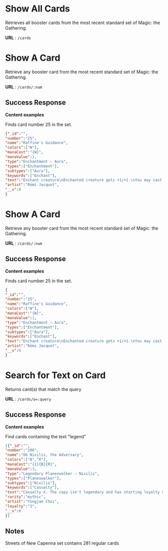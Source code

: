 # Show All Cards

Retrieves all booster cards from the most recent standard set of Magic: the Gathering.

**URL** : `/cards`

# Show A Card

Retrieve any booster card from the most recent standard set of Magic: the Gathering.

**URL** : `/cards/:num`

## Success Response

**Content examples**

Finds card number 25 in the set.

```json
{"_id":"",
"number":"25",
"name":"Raffine's Guidance",
"colors":["W"],
"manaCost":"{W}",
"manaValue":1,
"type":"Enchantment — Aura",
"types":["Enchantment"],
"subtypes":["Aura"],
"keywords":["Enchant"],
"text":"Enchant creature\nEnchanted creature gets +1/+1.\nYou may cast Raffine's Guidance from your graveyard by paying {2}{W} rather than paying its mana cost.","rarity":"common",
"artist":"Rémi Jacquot",
"__v":0
}
```

# Show A Card

Retrieve any booster card from the most recent standard set of Magic: the Gathering.

**URL** : `/cards/:num`

## Success Response

**Content examples**

Finds card number 25 in the set.

```json
{
"_id":"",
"number":"25",
"name":"Raffine's Guidance",
"colors":["W"],
"manaCost":"{W}",
"manaValue":1,
"type":"Enchantment — Aura",
"types":["Enchantment"],
"subtypes":["Aura"],
"keywords":["Enchant"],
"text":"Enchant creature\nEnchanted creature gets +1/+1.\nYou may cast Raffine's Guidance from your graveyard by paying {2}{W} rather than paying its mana cost.","rarity":"common",
"artist":"Rémi Jacquot",
"__v":0
}
```

# Search for Text on Card

Returns card(s) that match the query 

**URL** : `/cards/o=:query`

## Success Response

**Content examples**

Find cards containing the text "legend"

```json
[{"_id":"",
"number":"206",
"name":"Ob Nixilis, the Adversary",
"colors":["B","R"],
"manaCost":"{1}{B}{R}",
"manaValue":3,
"type":"Legendary Planeswalker — Nixilis",
"types":["Planeswalker"],
"subtypes":["Nixilis"],
"keywords":["Casualty"],
"text":"Casualty X. The copy isn't legendary and has starting loyalty X. (As you cast this spell, you may sacrifice a creature with power X. When you do, copy this spell. The copy becomes a token.)\n[+1]: Each opponent loses 2 life unless they discard a card. If you control a Demon or Devil, you gain 2 life.\n[−2]: Create a 1/1 red Devil creature token with \"When this creature dies, it deals 1 damage to any target.\"\n[−7]: Target player draws seven cards and loses 7 life.",
"rarity":"mythic",
"artist":"Yongjae Choi",
"loyalty":"3",
"__v":0
}]
```

## Notes
Streets of New Capenna set contains 281 regular cards
